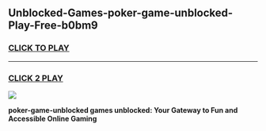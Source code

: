 
## Unblocked-Games-poker-game-unblocked-Play-Free-b0bm9
<h3>
<a href="https://premium76.site?title=poker-game-unblocked&ref=23A">CLICK TO PLAY</a></h3>
<hr>

<h3>
<a href="https://premium76.site?title=poker-game-unblocked&ref=23A">CLICK 2 PLAY</a>
  
</h3>

<a href="https://premium76.site?title=poker-game-unblocked&ref=23A"><img src="https://clearcache.store/games.png"></a>


**poker-game-unblocked games unblocked: Your Gateway to Fun and Accessible Online Gaming**
